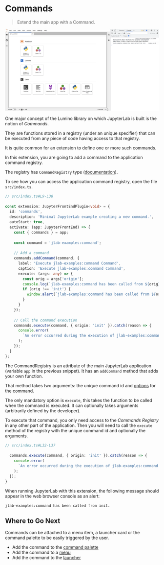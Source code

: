 # Commands

> Extend the main app with a Command.

![commands example](./preview.png)

One major concept of the Lumino library on which JupyterLab is built is
the notion of _Commands_.

They are functions stored in a registry (under an unique
specifier) that can be executed from any piece of code having access to that
registry.

It is quite common for an extension to define one or more such commands.

In this extension, you are going to add a command to the application command registry.

The registry has `CommandRegistry` type ([documentation](https://lumino.readthedocs.io/en/stable/api/classes/commands.CommandRegistry-1.html)).

To see how you can access the application command registry, open the file `src/index.ts`.

```ts
// src/index.ts#L9-L38

const extension: JupyterFrontEndPlugin<void> = {
  id: 'commands',
  description: 'Minimal JupyterLab example creating a new command.',
  autoStart: true,
  activate: (app: JupyterFrontEnd) => {
    const { commands } = app;

    const command = 'jlab-examples:command';

    // Add a command
    commands.addCommand(command, {
      label: 'Execute jlab-examples:command Command',
      caption: 'Execute jlab-examples:command Command',
      execute: (args: any) => {
        const orig = args['origin'];
        console.log(`jlab-examples:command has been called from ${orig}.`);
        if (orig !== 'init') {
          window.alert(`jlab-examples:command has been called from ${orig}.`);
        }
      }
    });

    // Call the command execution
    commands.execute(command, { origin: 'init' }).catch(reason => {
      console.error(
        `An error occurred during the execution of jlab-examples:command.\n${reason}`
      );
    });
  }
};
```

The CommandRegistry is an attribute of the main JupyterLab application
(variable `app` in the previous snippet). It has an `addCommand` method that
adds your own function.

That method takes two arguments: the unique command id
and [options](https://lumino.readthedocs.io/en/stable/api/interfaces/commands.CommandRegistry.ICommandOptions.html) for the command.

The only mandatory option is `execute`, this takes the function to be called
when the command is executed. It can optionally takes arguments (arbitrarily defined
by the developer).

To execute that command, you only need access to the _Commands Registry_ in any other
part of the application. Then you will need to call the `execute` method of the registry
with the unique command id and optionally the arguments.

```ts
// src/index.ts#L32-L37

  commands.execute(command, { origin: 'init' }).catch(reason => {
    console.error(
      `An error occurred during the execution of jlab-examples:command.\n${reason}`
    );
  });
}
```

When running JupyterLab with this extension, the following message should
appear in the web browser console as an alert:

```bash
jlab-examples:command has been called from init.
```

## Where to Go Next

Commands can be attached to a menu item, a launcher
card or the command palette to be easily triggered by the user.

- Add the command to the [command palette](../command-palette/README.md)
- Add the command to a [menu](../main-menu/README.md)
- Add the command to the [launcher](../launcher/README.md)
